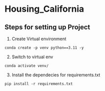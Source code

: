 # Housing_California

## Steps for setting up Project

1. Create Virtual environment

```
conda create -p venv python==3.11 -y

```

2. Switch to virtual env

```
conda activate venv/

```

3. Install the dependecies for requirements.txt

```
pip install -r requirements.txt
```
